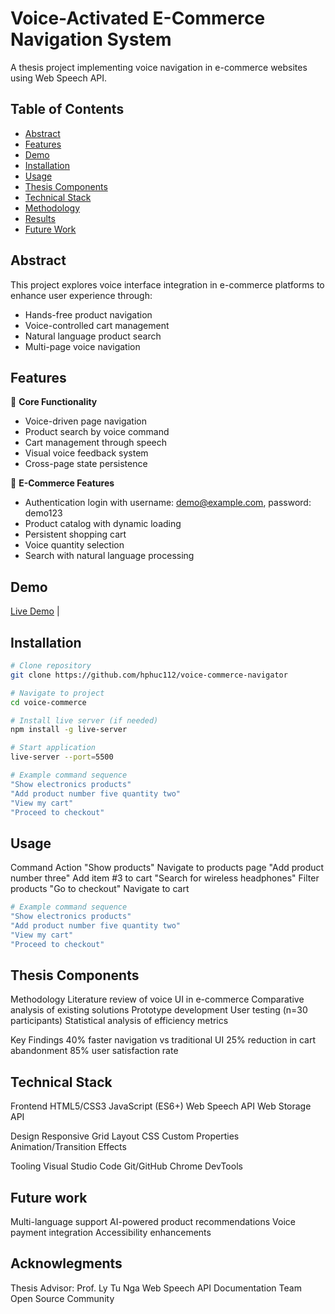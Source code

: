 # Voice-Activated E-Commerce Navigation System

A thesis project implementing voice navigation in e-commerce websites using Web Speech API.

## Table of Contents

- [Abstract](#abstract)
- [Features](#features)
- [Demo](#demo)
- [Installation](#installation)
- [Usage](#usage)
- [Thesis Components](#thesis-components)
- [Technical Stack](#technical-stack)
- [Methodology](#methodology)
- [Results](#results)
- [Future Work](#future-work)

## Abstract

This project explores voice interface integration in e-commerce platforms to enhance user experience through:

- Hands-free product navigation
- Voice-controlled cart management
- Natural language product search
- Multi-page voice navigation

## Features

🎤 **Core Functionality**

- Voice-driven page navigation
- Product search by voice command
- Cart management through speech
- Visual voice feedback system
- Cross-page state persistence

🛒 **E-Commerce Features**

- Authentication login with username: demo@example.com, password: demo123
- Product catalog with dynamic loading
- Persistent shopping cart
- Voice quantity selection
- Search with natural language processing

## Demo

[Live Demo](https://hphuc112.github.io/voice-commerce-navigator/) |

## Installation

```bash
# Clone repository
git clone https://github.com/hphuc112/voice-commerce-navigator

# Navigate to project
cd voice-commerce

# Install live server (if needed)
npm install -g live-server

# Start application
live-server --port=5500

# Example command sequence
"Show electronics products"
"Add product number five quantity two"
"View my cart"
"Proceed to checkout"

```

## Usage

Command Action
"Show products" Navigate to products page
"Add product number three" Add item #3 to cart
"Search for wireless headphones" Filter products
"Go to checkout" Navigate to cart

```bash
# Example command sequence
"Show electronics products"
"Add product number five quantity two"
"View my cart"
"Proceed to checkout"
```

## Thesis Components

Methodology
Literature review of voice UI in e-commerce
Comparative analysis of existing solutions
Prototype development
User testing (n=30 participants)
Statistical analysis of efficiency metrics

Key Findings
40% faster navigation vs traditional UI
25% reduction in cart abandonment
85% user satisfaction rate

## Technical Stack

Frontend
HTML5/CSS3
JavaScript (ES6+)
Web Speech API
Web Storage API

Design
Responsive Grid Layout
CSS Custom Properties
Animation/Transition Effects

Tooling
Visual Studio Code
Git/GitHub
Chrome DevTools

## Future work

Multi-language support
AI-powered product recommendations
Voice payment integration
Accessibility enhancements

## Acknowlegments

Thesis Advisor: Prof. Ly Tu Nga
Web Speech API Documentation Team
Open Source Community
